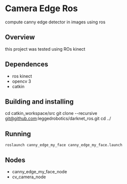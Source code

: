 # Camera Edge Ros
compute canny edge detector in images using ros

## Overview
this project was tested using ROs kinect


## Dependences
- ros kinect
- opencv 3
- catkin

## Building and installing

cd catkin_workspace/src
git clone --recursive git@github.com:leggedrobotics/darknet_ros.git
cd ../

## Running

    roslaunch canny_edge_my_face canny_edge_my_face.launch


## Nodes
- canny_edge_my_face_node
- cv_camera_node


